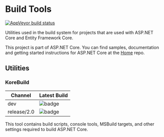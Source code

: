 Build Tools
===========

[![AppVeyor build status][appveyor-badge]](https://ci.appveyor.com/project/aspnetci/dnxtools/branch/dev)

[appveyor-badge]: https://img.shields.io/appveyor/ci/aspnetci/dnxtools/dev.svg?label=appveyor&style=flat-square

Utilities used in the build system for projects that are used with ASP.NET Core and Entity Framework Core.

This project is part of ASP.NET Core. You can find samples, documentation and getting started instructions for ASP.NET Core at the [Home](https://github.com/aspnet/home) repo.

## Utilities

### KoreBuild

Channel          | Latest Build
-----------------|----------------
dev              | ![badge][dev-badge]
release/2.0    | ![badge][rel-2.0-badge]

[dev-badge]: https://aspnetcore.blob.core.windows.net/buildtools/korebuild/channels/dev/badge.svg
[rel-2.0-badge]: https://aspnetcore.blob.core.windows.net/buildtools/korebuild/channels/release/2.0/badge.svg

This tool contains build scripts, console tools, MSBuild targets, and other settings required to build ASP.NET Core.
